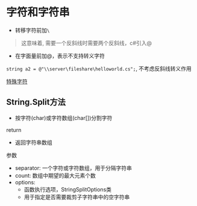 # 字符和字符串

- 转移字符前加`\`

> 这意味着, 需要一个反斜线时需要两个反斜线，c\#引入@

- 在字面量前加@，表示不支持转义字符

`string a2 = @"\\server\fileshare\helloworld.cs";`, 不考虑反斜线转义作用

[特殊字符](CSharp_Special_Characters.md)

## String.Split方法

- 按字符(char)或字符数组(char[])分割字符

return

- 返回字符串数组

参数

- separator: 一个字符或字符数组，用于分隔字符串
- count: 数组中期望的最大元素个数
- options:
  - 函数执行选项，StringSplitOptions类
  - 用于指定是否需要裁剪子字符串中的空字符串